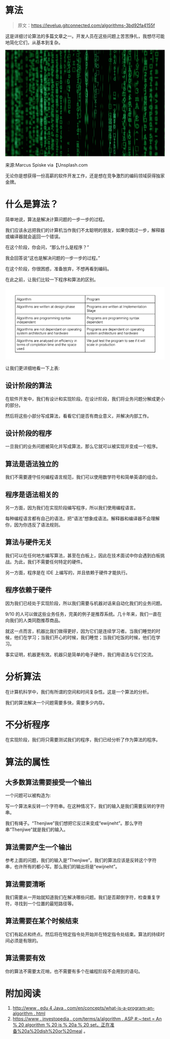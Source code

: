 # 算法

> 原文：<https://levelup.gitconnected.com/algorithms-3bd92fa4155f>

这是详细讨论算法的多篇文章之一。开发人员在这些问题上苦苦挣扎，我想尽可能地简化它们，从基本到复杂。

![](img/e5d9c392c4d0dd1873a14e51418d7419.png)

来源:Marcus Spiske via【Unsplash.com 

无论你是想获得一份高薪的软件开发工作，还是想在竞争激烈的编码领域获得独家金牌。

# 什么是算法？

简单地说，算法是解决计算问题的一步一步的过程。

我们应该永远把我们的计算机当作我们不太聪明的朋友，如果你跳过一步，解释器或编译器就会返回一个错误。

在这个阶段，你会问，“那么什么是程序？”

我会回答说“这也是解决问题的一步一步的过程。”

在这个阶段，你很困惑，准备放弃，不想再看到编码。

在此之前，让我们比较一下程序和算法的区别。

![](img/76f30af8e3f21db0e44c2a7172c66f35.png)

让我们更详细地看一下上表:

## 设计阶段的算法

在软件开发中，我们有设计和实现阶段。在设计阶段，我们将业务问题分解成更小的部分。

然后将这些小部分写成算法，看看它们是否有商业意义，并解决内部工作。

## 设计阶段的程序

一旦我们的业务问题被简化并写成算法，那么它就可以被实现并变成一个程序。

## 算法是语法独立的

我们不需要遵守任何编程语言规范，我们可以使用数学符号和简单英语的组合。

## 程序是语法相关的

另一方面，因为我们在实现阶段编写程序，所以我们使用编程语言。

每种编程语言都有自己的语法，把“语法”想象成语法。解释器和编译器不会理解你，因为你违反了语法规则。

## 算法与硬件无关

我们可以在任何地方编写算法，甚至在白板上，因此在技术面试中你会遇到白板挑战。为此，我们不需要任何特定的硬件。

另一方面，程序是在 IDE 上编写的，并且依赖于硬件才能执行。

## 程序依赖于硬件

因为我们已经处于实现阶段，所以我们需要与机器对话来自动化我们的业务问题。

9/10 的人可以做这些业务任务，完美的例子是推荐系统。几十年来，我们一直在向我们的人类同胞推荐商品。

就这一点而言，机器比我们做得更好，因为它们是连续学习者。当我们睡觉的时候，他们在学习；当我们开心的时候，我们睡觉；当我们吃饭的时候，他们在学习。

事实证明，机器更有效。机器只是简单的电子硬件，我们用语法与它们交流。

# 分析算法

在计算机科学中，我们有所谓的空间和时间复杂性。这是一个算法的分析。

我们的算法解决一个问题需要多快，需要多少内存。

# 不分析程序

在实现阶段，我们将只需要测试我们的程序，我们已经分析了作为算法的程序。

# 算法的属性

## 大多数算法需要接受一个输出

一个问题可以被构造为:

写一个算法来反转一个字符串。在这种情况下，我们的输入是我们需要反转的字符串。

我们有绳子。“Thenjiwe”我们想把它反过来变成“ewijneht”。那么字符串“Thenjiwe”就是我们的输入。

## 算法需要产生一个输出

参考上面的问题，我们的输入是“Thenjiwe”。我们的算法应该是反转这个字符串，也许所有的都小写。那么我们的输出将是“ewijneht”。

## 算法需要清晰

我们需要从一开始就知道我们在解决哪些问题。我们是否颠倒字符，检查重复字符，寻找到一个位置的最短路径等。

## 算法需要在某个时候结束

它们有起点和终点。然后将在特定指令处开始并在特定指令处结束。算法的持续时间必须是有限的。

## 算法需要有效

你的算法不需要太花哨，也不需要有多个在编程阶段不会用到的语句。

# 附加阅读

1.  [http://www . edu 4 Java . com/en/concepts/what-is-a-program-an-algorithm . html](http://www.edu4java.com/en/concepts/what-is-a-program-an-algorithm.html)
2.  [https://www . investopedia . com/terms/a/algorithm . ASP #:~:text = An % 20 algorithm % 20 is % 20a % 20 set，正在准备%20a%20dish%20or%20meal](https://www.investopedia.com/terms/a/algorithm.asp#:~:text=An%20algorithm%20is%20a%20set,preparing%20a%20dish%20or%20meal) 。